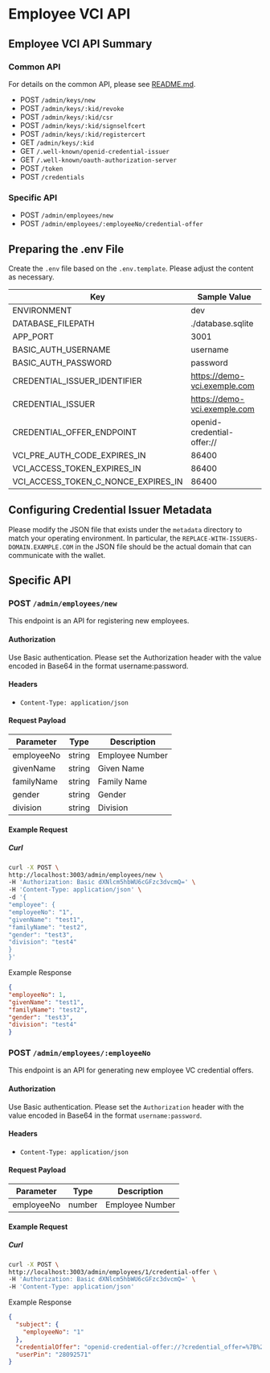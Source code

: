 # Employee VCI API

## Employee VCI API Summary

### Common API
For details on the common API, please see [README.md](../../src/README.md).

- POST `/admin/keys/new`
- POST `/admin/keys/:kid/revoke`
- POST `/admin/keys/:kid/csr`
- POST `/admin/keys/:kid/signselfcert`
- POST `/admin/keys/:kid/registercert`
- GET `/admin/keys/:kid`
- GET `/.well-known/openid-credential-issuer`
- GET `/.well-known/oauth-authorization-server`
- POST `/token`
- POST `/credentials`

### Specific API

- POST `/admin/employees/new`
- POST `/admin/employees/:employeeNo/credential-offer`

## Preparing the .env File
Create the `.env` file based on the `.env.template`. Please adjust the content as necessary.

| Key                                 | Sample Value                 | 
| ----------------------------------- |------------------------------| 
| ENVIRONMENT                         | dev                          | 
| DATABASE_FILEPATH                   | ./database.sqlite            | 
| APP_PORT                            | 3001                         | 
| BASIC_AUTH_USERNAME                 | username                     | 
| BASIC_AUTH_PASSWORD                 | password                     | 
| CREDENTIAL_ISSUER_IDENTIFIER        | https://demo-vci.exemple.com | 
| CREDENTIAL_ISSUER                   | https://demo-vci.exemple.com | 
| CREDENTIAL_OFFER_ENDPOINT           | openid-credential-offer://   | 
| VCI_PRE_AUTH_CODE_EXPIRES_IN        | 86400                        | 
| VCI_ACCESS_TOKEN_EXPIRES_IN         | 86400                        | 
| VCI_ACCESS_TOKEN_C_NONCE_EXPIRES_IN | 86400                        | 

## Configuring Credential Issuer Metadata

Please modify the JSON file that exists under the `metadata` directory to match your operating environment. 
In particular, the `REPLACE-WITH-ISSUERS-DOMAIN.EXAMPLE.COM` in the JSON file should be the actual domain that can communicate with the wallet.

## Specific API

### POST `/admin/employees/new`

This endpoint is an API for registering new employees.

#### Authorization

Use Basic authentication. Please set the Authorization header with the value encoded in Base64 in the format username:password.

#### Headers

- `Content-Type: application/json`

#### Request Payload

| Parameter  | Type   | Description     |
|------------|--------|-----------------|
| employeeNo | string | Employee Number |
| givenName  | string | Given Name      |
| familyName | string | Family Name     |
| gender     | string | Gender          |
| division   | string | Division        |

#### Example Request

##### Curl

```bash
curl -X POST \
http://localhost:3003/admin/employees/new \
-H 'Authorization: Basic dXNlcm5hbWU6cGFzc3dvcmQ=' \
-H 'Content-Type: application/json' \
-d '{
"employee": {
"employeeNo": "1",
"givenName": "test1",
"familyName": "test2",
"gender": "test3",
"division": "test4"
}
}'
```

Example Response
```json
{
"employeeNo": 1,
"givenName": "test1",
"familyName": "test2",
"gender": "test3",
"division": "test4"
}
```

### POST `/admin/employees/:employeeNo`

This endpoint is an API for generating new employee VC credential offers.

#### Authorization

Use Basic authentication. Please set the `Authorization` header with the value encoded in Base64 in the format `username:password`.

#### Headers

- `Content-Type: application/json`

#### Request Payload

| Parameter  | Type   | Description     |
|------------|--------|-----------------|
| employeeNo | number | Employee Number |

#### Example Request

##### Curl

```bash
curl -X POST \
http://localhost:3003/admin/employees/1/credential-offer \
-H 'Authorization: Basic dXNlcm5hbWU6cGFzc3dvcmQ=' \
-H 'Content-Type: application/json' 
```
Example Response
```json
{
  "subject": {
    "employeeNo": "1"
  },
  "credentialOffer": "openid-credential-offer://?credential_offer=%7B%22credential_issuer%22%3A%22https%3A%2F%2Fissuer.example.com%22%2C%22credentials%22%3A%5B%22EmployeeCredential%22%5D%2C%22grants%22%3A%7B%22urn%3Aietf%3Aparams%3Aoauth%3Agrant-type%3Apre-authorized_code%22%3A%7B%22pre-authorized_code%22%3A%22tH5yamPFHZ8pVr95Fhp26GCnzwAvgCfQ%22%2C%22user_pin_required%22%3Atrue%7D%7D%7D",
  "userPin": "28092571"
}
```
